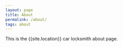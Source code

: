 ```yaml
---
layout: page
title: About
permalink: /about/
tags: about
---
```


This is the {{site.location}} car locksmith about page.
